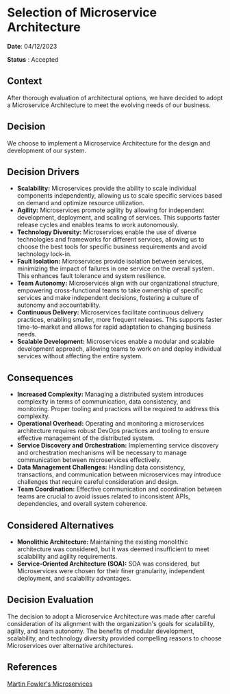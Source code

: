 # Selection of Microservice Architecture

**Date**: 04/12/2023

**Status** : Accepted

## Context
 After thorough evaluation of architectural options, we have decided to adopt a Microservice Architecture to meet the evolving needs of our business.

## Decision
We choose to implement a Microservice Architecture for the design and development of our system.

## Decision Drivers
- **Scalability:** Microservices provide the ability to scale individual components independently, allowing us to scale specific services based on demand and optimize resource utilization.
- **Agility:** Microservices promote agility by allowing for independent development, deployment, and scaling of services. This supports faster release cycles and enables teams to work autonomously.
- **Technology Diversity:** Microservices enable the use of diverse technologies and frameworks for different services, allowing us to choose the best tools for specific business requirements and avoid technology lock-in.
- **Fault Isolation:** Microservices provide isolation between services, minimizing the impact of failures in one service on the overall system. This enhances fault tolerance and system resilience.
- **Team Autonomy:** Microservices align with our organizational structure, empowering cross-functional teams to take ownership of specific services and make independent decisions, fostering a culture of autonomy and accountability.
- **Continuous Delivery:** Microservices facilitate continuous delivery practices, enabling smaller, more frequent releases. This supports faster time-to-market and allows for rapid adaptation to changing business needs.
- **Scalable Development:** Microservices enable a modular and scalable development approach, allowing teams to work on and deploy individual services without affecting the entire system.

## Consequences
- **Increased Complexity:** Managing a distributed system introduces complexity in terms of communication, data consistency, and monitoring. Proper tooling and practices will be required to address this complexity.
- **Operational Overhead:** Operating and monitoring a microservices architecture requires robust DevOps practices and tooling to ensure effective management of the distributed system.
- **Service Discovery and Orchestration:** Implementing service discovery and orchestration mechanisms will be necessary to manage communication between microservices effectively.
- **Data Management Challenges:** Handling data consistency, transactions, and communication between microservices may introduce challenges that require careful consideration and design.
- **Team Coordination:** Effective communication and coordination between teams are crucial to avoid issues related to inconsistent APIs, dependencies, and overall system coherence.

## Considered Alternatives
- **Monolithic Architecture:** Maintaining the existing monolithic architecture was considered, but it was deemed insufficient to meet scalability and agility requirements.
- **Service-Oriented Architecture (SOA):** SOA was considered, but Microservices were chosen for their finer granularity, independent deployment, and scalability advantages.

## Decision Evaluation
The decision to adopt a Microservice Architecture was made after careful consideration of its alignment with the organization's goals for scalability, agility, and team autonomy. The benefits of modular development, scalability, and technology diversity provided compelling reasons to choose Microservices over alternative architectures.

## References
[Martin Fowler's Microservices]( https://martinfowler.com/microservices/)
